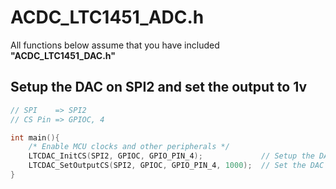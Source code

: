 # ACDC_LTC1451_ADC.h

All functions below assume that you have included **"ACDC_LTC1451_DAC.h"**

## Setup the DAC on SPI2 and set the output to 1v

```c
// SPI    => SPI2
// CS Pin => GPIOC, 4

int main(){
    /* Enable MCU clocks and other peripherals */
    LTCDAC_InitCS(SPI2, GPIOC, GPIO_PIN_4);             // Setup the DAC, SPI2, and CS pin
    LTCDAC_SetOutputCS(SPI2, GPIOC, GPIO_PIN_4, 1000);  // Set the DAC output to 1000/4095 or 1v
}
```